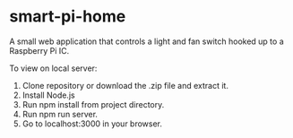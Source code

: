 # smart-pi-home

A small web application that controls a light and fan switch hooked up to a Raspberry Pi IC.

To view on local server:

1. Clone repository or download the .zip file and extract it. 
2. Install Node.js
3. Run npm install from project directory.
4. Run npm run server. 
5. Go to localhost:3000 in your browser.
